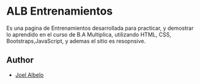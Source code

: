# ALB Entrenamientos
Es una pagina de Entrenamientos desarrollada para practicar, y demostrar lo aprendido en el curso de B.A Multiplica, utilizando HTML, CSS, Bootstraps,JavaScript, y ademas el sitio es resopnsive.





## Author

- [Joel Albelo](https://github.com/Joelalbelo/ALB_entrenamientos)

